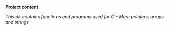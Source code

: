 **Project content**

*This dir contains functions and programs used for C - More pointers, arrays and strings*
